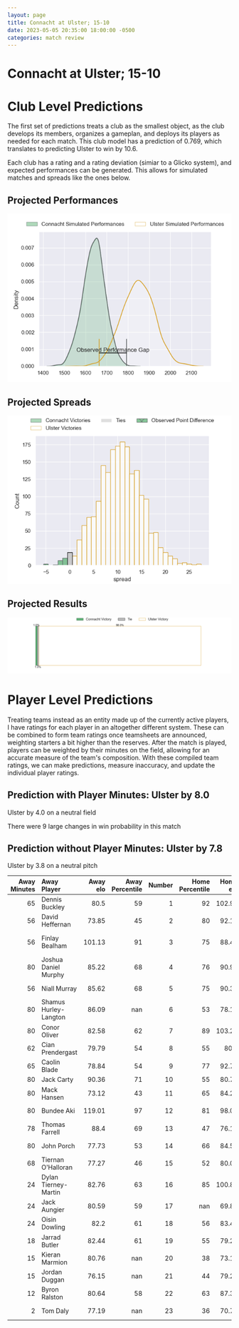 ```yaml
---  
layout: page  
title: Connacht at Ulster; 15-10  
date: 2023-05-05 20:35:00 18:00:00 -0500  
categories: match review  
---
```

# Connacht at Ulster; 15-10

# Club Level Predictions


The first set of predictions treats a club as the smallest object, as the club develops its members, organizes a gameplan, and deploys its players as needed for each match. This club model has a prediction of 0.769, which translates to predicting Ulster to win by 10.6.

Each club has a rating and a rating deviation (simiar to a Glicko system), and expected performances can be generated. This allows for simulated matches and spreads like the ones below.
## Projected Performances


![Projected Performances](plots/performances_2023-05-05-Ulster-Connacht.png)
## Projected Spreads


![Projected Spreads](plots/spreads_2023-05-05-Ulster-Connacht.png)
## Projected Results


![Projected Results](plots/resultbar_2023-05-05-Ulster-Connacht.png)
# Player Level Predictions


Treating teams instead as an entity made up of the currently active players, I have ratings for each player in an altogether different system. These can be combined to form team ratings once teamsheets are announced, weighting starters a bit higher than the reserves. After the match is played, players can be weighted by their minutes on the field, allowing for an accurate measure of the team's composition. With these compiled team ratings, we can make predictions, measure inaccuracy, and update the individual player ratings.
## Prediction with Player Minutes: Ulster by 8.0


Ulster by 4.0 on a neutral field

There were 9 large changes in win probability in this match
## Prediction without Player Minutes: Ulster by 7.8


Ulster by 3.8 on a neutral pitch



|   Away Minutes | Away Player           |   Away elo |   Away Percentile |   Number |   Home Percentile |   Home elo | Home Player            |   Home Minutes |
|---------------:|:----------------------|-----------:|------------------:|---------:|------------------:|-----------:|:-----------------------|---------------:|
|             65 | Dennis Buckley        |      80.5  |                59 |        1 |                92 |     102.93 | Rory Sutherland        |             78 |
|             56 | David Heffernan       |      73.85 |                45 |        2 |                80 |      92.15 | Robert Herring         |             58 |
|             56 | Finlay Bealham        |     101.13 |                91 |        3 |                75 |      88.48 | Jeffery To'omaga-Allen |             40 |
|             80 | Joshua Daniel Murphy  |      85.22 |                68 |        4 |                76 |      90.95 | Alan O'Connor          |             80 |
|             56 | Niall Murray          |      85.62 |                68 |        5 |                75 |      90.34 | Kieran Treadwell       |             58 |
|             80 | Shamus Hurley-Langton |      86.09 |               nan |        6 |                53 |      78.19 | David McCann           |             80 |
|             80 | Conor Oliver          |      82.58 |                62 |        7 |                89 |     103.21 | Nick Timoney           |             58 |
|             62 | Cian Prendergast      |      79.79 |                54 |        8 |                55 |      80.1  | Duane Vermeulen        |             80 |
|             65 | Caolin Blade          |      78.84 |                54 |        9 |                77 |      92.76 | John Cooney            |             72 |
|             80 | Jack Carty            |      90.36 |                71 |       10 |                55 |      80.77 | Billy Burns            |             80 |
|             80 | Mack Hansen           |      73.12 |                43 |       11 |                65 |      84.25 | Jacob Stockdale        |             80 |
|             80 | Bundee Aki            |     119.01 |                97 |       12 |                81 |      98.03 | Stuart McCloskey       |             80 |
|             78 | Thomas Farrell        |      88.4  |                69 |       13 |                47 |      76.18 | James Hume             |             65 |
|             80 | John Porch            |      77.73 |                53 |       14 |                66 |      84.53 | Robert Baloucoune      |             80 |
|             68 | Tiernan O'Halloran    |      77.27 |                46 |       15 |                52 |      80.03 | Michael Lowry          |             18 |
|             24 | Dylan Tierney-Martin  |      82.76 |                63 |       16 |                85 |     100.82 | Stewart Moore          |             62 |
|             24 | Jack Aungier          |      80.59 |                59 |       17 |               nan |      69.86 | Gareth Milasinovich    |             40 |
|             24 | Oisin Dowling         |      82.2  |                61 |       18 |                56 |      83.49 | Tom Stewart            |             22 |
|             18 | Jarrad Butler         |      82.44 |                61 |       19 |                55 |      79.28 | Jordi Murphy           |             22 |
|             15 | Kieran Marmion        |      80.76 |               nan |       20 |                38 |      73.14 | Sam Carter             |             22 |
|             15 | Jordan Duggan         |      76.15 |               nan |       21 |                44 |      79.23 | Craig Gilroy           |             15 |
|             12 | Byron Ralston         |      80.64 |                58 |       22 |                63 |      87.38 | Nathan Doak            |              8 |
|              2 | Tom Daly              |      77.19 |               nan |       23 |                36 |      70.76 | Eric O'Sullivan        |              2 |


